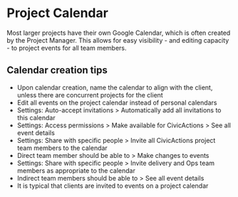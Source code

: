 # Project Calendar

Most larger projects have their own Google Calendar, which is often created by the Project Manager. This allows for easy visibility - and editing capacity - to project events for all team members.

## Calendar creation tips

-   Upon calendar creation, name the calendar to align with the client, unless there are concurrent projects for the client
-   Edit all events on the project calendar instead of personal calendars
-   Settings: Auto-accept invitations > Automatically add all invitations to this calendar
-   Settings: Access permissions > Make available for CivicActions > See all event details
-   Settings: Share with specific people > Invite all CivicActions project team members to the calendar
-   Direct team member should be able to > Make changes to events
-   Settings: Share with specific people > Invite delivery and Ops team members as appropriate to the calendar
-   Indirect team members should be able to > See all event details
-   It is typical that clients are invited to events on a project calendar
